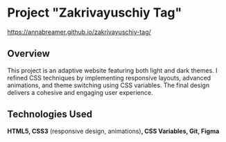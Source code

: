 # Project "Zakrivayuschiy Tag"
https://annabreamer.github.io/zakrivayuschiy-tag/
## Overview
This project is an adaptive website featuring both light and dark themes. I refined CSS techniques by implementing responsive layouts, advanced animations, and theme switching using CSS variables. The final design delivers a cohesive and engaging user experience.

## Technologies Used
**HTML5, CSS3** (responsive design, animations)**, CSS Variables, Git, Figma**

